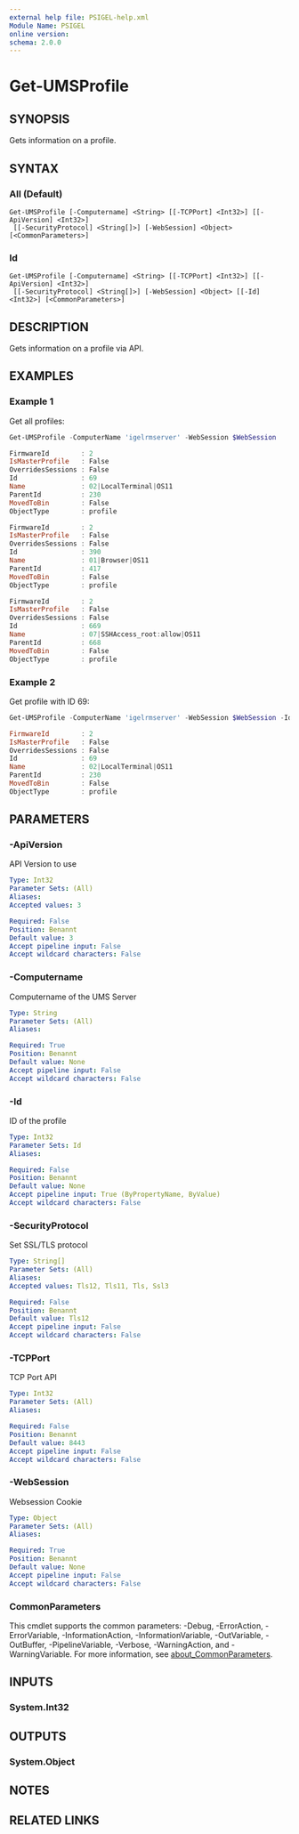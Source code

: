 ```yaml
---
external help file: PSIGEL-help.xml
Module Name: PSIGEL
online version:
schema: 2.0.0
---
```


# Get-UMSProfile

## SYNOPSIS
Gets information on a profile.

## SYNTAX

### All (Default)
```
Get-UMSProfile [-Computername] <String> [[-TCPPort] <Int32>] [[-ApiVersion] <Int32>]
 [[-SecurityProtocol] <String[]>] [-WebSession] <Object> [<CommonParameters>]
```

### Id
```
Get-UMSProfile [-Computername] <String> [[-TCPPort] <Int32>] [[-ApiVersion] <Int32>]
 [[-SecurityProtocol] <String[]>] [-WebSession] <Object> [[-Id] <Int32>] [<CommonParameters>]
```

## DESCRIPTION
Gets information on a profile via API.

## EXAMPLES

### Example 1

Get all profiles:

```powershell
Get-UMSProfile -ComputerName 'igelrmserver' -WebSession $WebSession

FirmwareId        : 2
IsMasterProfile   : False
OverridesSessions : False
Id                : 69
Name              : 02|LocalTerminal|OS11
ParentId          : 230
MovedToBin        : False
ObjectType        : profile

FirmwareId        : 2
IsMasterProfile   : False
OverridesSessions : False
Id                : 390
Name              : 01|Browser|OS11
ParentId          : 417
MovedToBin        : False
ObjectType        : profile

FirmwareId        : 2
IsMasterProfile   : False
OverridesSessions : False
Id                : 669
Name              : 07|SSHAccess_root:allow|OS11
ParentId          : 668
MovedToBin        : False
ObjectType        : profile
```

### Example 2

Get profile with ID 69:

```powershell
Get-UMSProfile -ComputerName 'igelrmserver' -WebSession $WebSession -Id 69

FirmwareId        : 2
IsMasterProfile   : False
OverridesSessions : False
Id                : 69
Name              : 02|LocalTerminal|OS11
ParentId          : 230
MovedToBin        : False
ObjectType        : profile
```

## PARAMETERS

### -ApiVersion
API Version to use

```yaml
Type: Int32
Parameter Sets: (All)
Aliases:
Accepted values: 3

Required: False
Position: Benannt
Default value: 3
Accept pipeline input: False
Accept wildcard characters: False
```

### -Computername
Computername of the UMS Server

```yaml
Type: String
Parameter Sets: (All)
Aliases:

Required: True
Position: Benannt
Default value: None
Accept pipeline input: False
Accept wildcard characters: False
```

### -Id
ID of the profile

```yaml
Type: Int32
Parameter Sets: Id
Aliases:

Required: False
Position: Benannt
Default value: None
Accept pipeline input: True (ByPropertyName, ByValue)
Accept wildcard characters: False
```

### -SecurityProtocol
Set SSL/TLS protocol

```yaml
Type: String[]
Parameter Sets: (All)
Aliases:
Accepted values: Tls12, Tls11, Tls, Ssl3

Required: False
Position: Benannt
Default value: Tls12
Accept pipeline input: False
Accept wildcard characters: False
```

### -TCPPort
TCP Port API

```yaml
Type: Int32
Parameter Sets: (All)
Aliases:

Required: False
Position: Benannt
Default value: 8443
Accept pipeline input: False
Accept wildcard characters: False
```

### -WebSession
Websession Cookie

```yaml
Type: Object
Parameter Sets: (All)
Aliases:

Required: True
Position: Benannt
Default value: None
Accept pipeline input: False
Accept wildcard characters: False
```

### CommonParameters
This cmdlet supports the common parameters: -Debug, -ErrorAction, -ErrorVariable, -InformationAction, -InformationVariable, -OutVariable, -OutBuffer, -PipelineVariable, -Verbose, -WarningAction, and -WarningVariable. For more information, see [about_CommonParameters](http://go.microsoft.com/fwlink/?LinkID=113216).

## INPUTS

### System.Int32

## OUTPUTS

### System.Object
## NOTES

## RELATED LINKS
